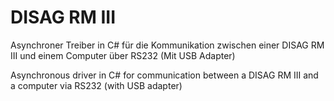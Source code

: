# DISAG RM III

Asynchroner Treiber in C# für die Kommunikation zwischen einer DISAG RM III und einem Computer über RS232 (Mit USB Adapter)


Asynchronous driver in C# for communication between a DISAG RM III and a computer via RS232 (with USB adapter)
